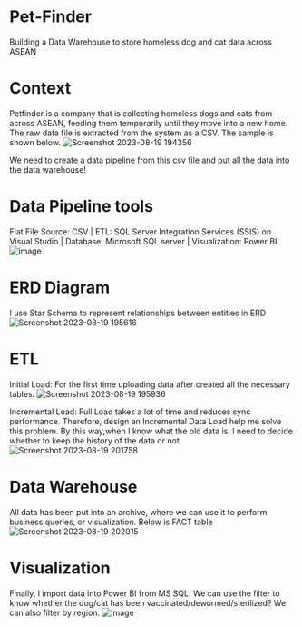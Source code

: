 # Pet-Finder
Building a Data Warehouse to store homeless dog and cat data across ASEAN

# Context
Petfinder is a company that is collecting homeless dogs and cats from across ASEAN, feeding them temporarily until they move into a new home.
The raw data file is extracted from the system as a CSV. The sample is shown below.
![Screenshot 2023-08-19 194356](https://github.com/nch13/PetFinder-DW/assets/140384066/a2d4e18d-b04f-4e7a-831d-2cc4c3df491d)

We need to create a data pipeline from this csv file and put all the data into the data warehouse!

# Data Pipeline tools
Flat File Source: CSV | ETL: SQL Server Integration Services (SSIS) on Visual Studio | Database: Microsoft SQL server | Visualization: Power BI
![image](https://github.com/nch13/PetFinder-DW/assets/140384066/3d320b27-dac3-4565-88be-d6877d248ba7)



# ERD Diagram
I use Star Schema to represent relationships between entities in ERD
![Screenshot 2023-08-19 195616](https://github.com/nch13/PetFinder-DW/assets/140384066/a349daad-be2b-4360-a4d8-7052fb531352)


# ETL
Initial Load:
For the first time uploading data after created all the necessary tables.
![Screenshot 2023-08-19 195936](https://github.com/nch13/PetFinder-DW/assets/140384066/93939387-9fc8-4a0f-8c24-a80c1381e9e4)


Incremental Load:
Full Load takes a lot of time and reduces sync performance. Therefore, design an Incremental Data Load help me solve this problem. By this way,when I know what the old data is, I need to decide whether to keep the history of the data or not.
![Screenshot 2023-08-19 201758](https://github.com/nch13/PetFinder-DW/assets/140384066/ff01345a-31db-4413-b292-6cdd04f82c1d)


# Data Warehouse
All data has been put into an archive, where we can use it to perform business queries, or visualization. Below is FACT table
![Screenshot 2023-08-19 202015](https://github.com/nch13/PetFinder-DW/assets/140384066/4062ce05-1689-42aa-b29a-9c08bee29bb1)

# Visualization
Finally, I import data into Power BI from MS SQL. We can use the filter to know whether the dog/cat has been vaccinated/dewormed/sterilized? We can also filter by region.
![image](https://github.com/nch13/PetFinder-DW/assets/140384066/358bb1a5-56ef-4ab3-93e8-1d12bd314f9f)


